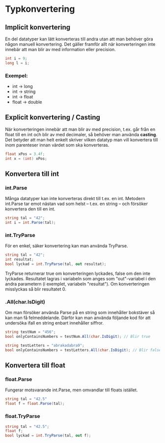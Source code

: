 # Typkonvertering

## Implicit konvertering

En del datatyper kan lätt konverteras till andra utan att man behöver göra någon manuell konvertering. Det gäller framför allt när konverteringen inte innebär att man blir av med information eller precision.

```csharp
int i = 9;
long l = i;
```

### Exempel:

* int → long
* int → string
* int → float
* float → double

## Explicit konvertering / Casting

När konverteringen innebär att man blir av med precision, t.ex. går från en float till en int och blir av med decimaler, så behöver man använda **casting**. Det betyder att man helt enkelt skriver vilken datatyp man vill konvertera till inom parenteser innan värdet som ska konverteras.

```csharp
float xPos = 3.4f;
int x = (int) xPos;
```

## Konvertera till int

### int.Parse

Många datatyper kan inte konverteras direkt till t.ex. en int. Metodern int.Parse tar emot nästan vad som helst – t.ex. en string – och försöker konvertera den till en int.

```csharp
string tal = "42";
int i = int.Parse(tal);
```

### int.TryParse

För en enkel, säker konvertering kan man använda TryParse.

```csharp
string tal = "42";
int resultat;
bool lyckad = int.TryParse(tal, out resultat);
```

TryParse returnerar true om konverteringen lyckades, false om den inte lyckades. Resultatet lagras i variabeln som anges som "out"-variabel i den andra parametern \(i exemplet, variabeln "resultat"\). Om konverteringen misslyckas så blir resultatet 0.

### .All\(char.IsDigit\)

Om man försöker använda Parse på en string som innehåller bokstäver så kan man få felmeddelande. Därför kan man använda följande kod för att undersöka ifall en string enbart innehåller siffror.

```csharp
string testNum = "456";
bool onlyContainsNumbers = testNum.All(char.IsDigit); // Blir true

string testLetters = "abrakadabra9";
bool onlyContainsNumbers = testLetters.All(char.IsDigit); // Blir false
```

## Konvertera till float

### float.Parse

Fungerar motsvarande int.Parse, men omvandlar till floats istället.

```csharp
string tal = "42.5"
float f = float.Parse(tal);
```

### float.TryParse

```csharp
string tal = "42.5";
float f;
bool lyckad = int.TryParse(tal, out f);
```

